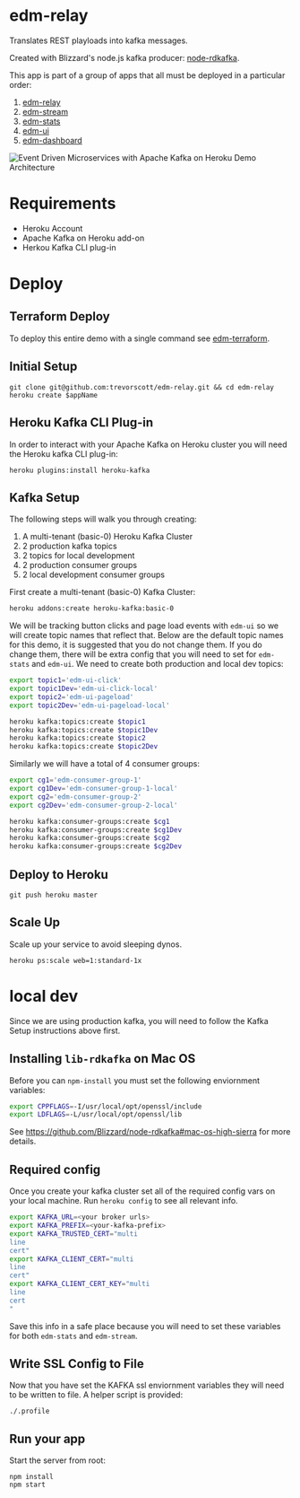 # edm-relay

Translates REST playloads into kafka messages. 

Created with Blizzard's node.js kafka producer: [node-rdkafka](https://github.com/Blizzard/node-rdkafka).

This app is part of a group of apps that all must be deployed in a particular order:

1. [edm-relay](https://github.com/trevorscott/edm-relay)
1. [edm-stream](https://github.com/trevorscott/edm-stream)
1. [edm-stats](https://github.com/trevorscott/edm-stats)
1. [edm-ui](https://github.com/trevorscott/edm-ui)
1. [edm-dashboard](https://github.com/trevorscott/edm-dashboard)

![Event Driven Microservices with Apache Kafka on Heroku Demo Architecture](https://s3.amazonaws.com/octo-public/kafka-microservices.png "EDM")

# Requirements

* Heroku Account
* Apache Kafka on Heroku add-on
* Herkou Kafka CLI plug-in

# Deploy

## Terraform Deploy

To deploy this entire demo with a single command see [edm-terraform](https://github.com/trevorscott/edm-terraform).

## Initial Setup

```
git clone git@github.com:trevorscott/edm-relay.git && cd edm-relay
heroku create $appName
```

## Heroku Kafka CLI Plug-in

In order to interact with your Apache Kafka on Heroku cluster you will need the Heroku kafka CLI plug-in:

```
heroku plugins:install heroku-kafka
```

## Kafka Setup

The following steps will walk you through creating:
1. A multi-tenant (basic-0) Heroku Kafka Cluster 
1. 2 production kafka topics
1. 2 topics for local development
1. 2 production consumer groups
1. 2 local development consumer groups

First create a multi-tenant (basic-0) Kafka Cluster:

```bash
heroku addons:create heroku-kafka:basic-0 
```

We will be tracking button clicks and page load events with `edm-ui` so we will create topic names that reflect that. Below are the default topic names for this demo, it is suggested that you do not change them. If you do change them, there will be extra config that you will need to set for `edm-stats` and `edm-ui`. We need to create both production and local dev topics:

```bash
export topic1='edm-ui-click'
export topic1Dev='edm-ui-click-local'
export topic2='edm-ui-pageload'
export topic2Dev='edm-ui-pageload-local'
```

```bash
heroku kafka:topics:create $topic1
heroku kafka:topics:create $topic1Dev
heroku kafka:topics:create $topic2
heroku kafka:topics:create $topic2Dev
```

Similarly we will have a total of 4 consumer groups:

```bash
export cg1='edm-consumer-group-1'
export cg1Dev='edm-consumer-group-1-local'
export cg2='edm-consumer-group-2'
export cg2Dev='edm-consumer-group-2-local'
```

```bash
heroku kafka:consumer-groups:create $cg1
heroku kafka:consumer-groups:create $cg1Dev
heroku kafka:consumer-groups:create $cg2
heroku kafka:consumer-groups:create $cg2Dev
```

## Deploy to Heroku

```
git push heroku master
```

## Scale Up

Scale up your service to avoid sleeping dynos.

```
heroku ps:scale web=1:standard-1x
```

# local dev

Since we are using production kafka, you will need to follow the Kafka Setup instructions above first.

## Installing `lib-rdkafka` on Mac OS

Before you can `npm-install` you must set the following enviornment variables:

```bash
export CPPFLAGS=-I/usr/local/opt/openssl/include
export LDFLAGS=-L/usr/local/opt/openssl/lib
```

See https://github.com/Blizzard/node-rdkafka#mac-os-high-sierra for more details.

## Required config

Once you create your kafka cluster set all of the required config vars on your local machine. Run `heroku config` to see all relevant info.

```bash
export KAFKA_URL=<your broker urls> 
export KAFKA_PREFIX=<your-kafka-prefix>
export KAFKA_TRUSTED_CERT="multi
line 
cert"
export KAFKA_CLIENT_CERT="multi
line
cert"
export KAFKA_CLIENT_CERT_KEY="multi
line
cert
"
```

Save this info in a safe place because you will need to set these variables for both `edm-stats` and `edm-stream`.

## Write SSL Config to File

Now that you have set the KAFKA ssl enviornment variables they will need to be written to file. A helper script is provided:

```
./.profile
```

## Run your app

Start the server from root:

```
npm install
npm start
```

